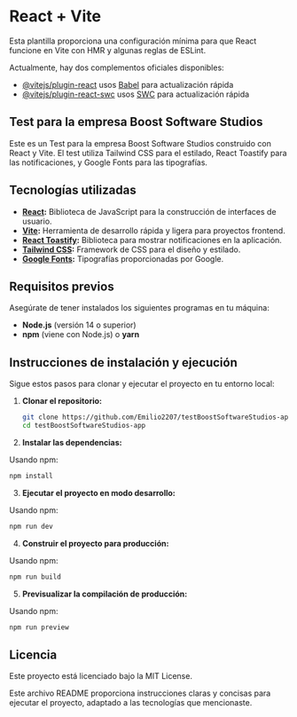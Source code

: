 # React + Vite

Esta plantilla proporciona una configuración mínima para que React funcione en Vite con HMR y algunas reglas de ESLint.

Actualmente, hay dos complementos oficiales disponibles:

- [@vitejs/plugin-react](https://github.com/vitejs/vite-plugin-react/blob/main/packages/plugin-react/README.md) usos [Babel](https://babeljs.io/) para actualización rápida
- [@vitejs/plugin-react-swc](https://github.com/vitejs/vite-plugin-react-swc) usos [SWC](https://swc.rs/) para actualización rápida

## Test para la empresa Boost Software Studios

Este es un Test para la empresa Boost Software Studios construido con React y Vite. El test utiliza Tailwind CSS para el estilado, React Toastify para las notificaciones, y Google Fonts para las tipografías.

## Tecnologías utilizadas

- **[React](https://reactjs.org/):** Biblioteca de JavaScript para la construcción de interfaces de usuario.
- **[Vite](https://vitejs.dev/):** Herramienta de desarrollo rápida y ligera para proyectos frontend.
- **[React Toastify](https://fkhadra.github.io/react-toastify/):** Biblioteca para mostrar notificaciones en la aplicación.
- **[Tailwind CSS](https://tailwindcss.com/):** Framework de CSS para el diseño y estilado.
- **[Google Fonts](https://fonts.google.com/):** Tipografías proporcionadas por Google.

## Requisitos previos

Asegúrate de tener instalados los siguientes programas en tu máquina:

- **Node.js** (versión 14 o superior)
- **npm** (viene con Node.js) o **yarn**

## Instrucciones de instalación y ejecución

Sigue estos pasos para clonar y ejecutar el proyecto en tu entorno local:

1. **Clonar el repositorio:**

   ```bash
   git clone https://github.com/Emilio2207/testBoostSoftwareStudios-app.git
   cd testBoostSoftwareStudios-app
   ```

2. **Instalar las dependencias:**

Usando npm:

```bash
npm install
```

3. **Ejecutar el proyecto en modo desarrollo:**

Usando npm:

```bash
npm run dev
```

4. **Construir el proyecto para producción:**

Usando npm:

```bash
npm run build
```

5. **Previsualizar la compilación de producción:**

Usando npm:

```bash
npm run preview
```

## Licencia

Este proyecto está licenciado bajo la MIT License.

Este archivo README proporciona instrucciones claras y concisas para ejecutar el proyecto, adaptado a las tecnologías que mencionaste.
